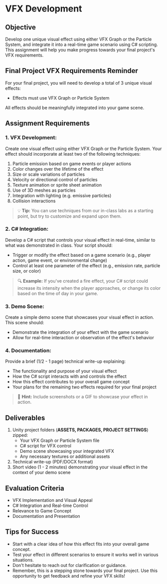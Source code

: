 # VFX Development

## Objective
Develop one unique visual effect using either VFX Graph or the Particle System, and integrate it into a real-time game scenario using C# scripting. This assignment will help you make progress towards your final project's VFX requirements.

## Final Project VFX Requirements Reminder
For your final project, you will need to develop a total of 3 unique visual effects:
- Effects must use VFX Graph or Particle System

All effects should be meaningfully integrated into your game scene.

## Assignment Requirements

### 1. VFX Development:
Create one visual effect using either VFX Graph or the Particle System. Your effect should incorporate at least two of the following techniques:

1. Particle emission based on game events or player actions
2. Color changes over the lifetime of the effect
3. Size or scale variations of particles
4. Velocity or directional control of particles
5. Texture animation or sprite sheet animation
6. Use of 3D meshes as particles
7. Integration with lighting (e.g. emissive particles)
8. Collision interactions

> 💡 **Tip:** You can use techniques from our in-class labs as a starting point, but try to customize and expand upon them.

### 2. C# Integration:
Develop a C# script that controls your visual effect in real-time, similar to what was demonstrated in class. Your script should:

- Trigger or modify the effect based on a game scenario (e.g., player action, game event, or environmental change)
- Control at least one parameter of the effect (e.g., emission rate, particle size, or color)

> 🔍 **Example:** If you've created a fire effect, your C# script could increase its intensity when the player approaches, or change its color based on the time of day in your game.

### 3. Demo Scene:
Create a simple demo scene that showcases your visual effect in action. This scene should:

- Demonstrate the integration of your effect with the game scenario
- Allow for real-time interaction or observation of the effect's behavior

### 4. Documentation:
Provide a brief (1/2 - 1 page) technical write-up explaining:
- The functionality and purpose of your visual effect
- How the C# script interacts with and controls the effect
- How this effect contributes to your overall game concept
- Your plans for the remaining two effects required for your final project

> 📝 **Hint:** Include screenshots or a GIF to showcase your effect in action.

## Deliverables
1. Unity project folders (**ASSETS, PACKAGES, PROJECT SETTINGS**) zipped:
   - Your VFX Graph or Particle System file
   - C# script for VFX control
   - Demo scene showcasing your integrated VFX
   - Any necessary textures or additional assets
2. Technical write-up (PDF/DOCX format)
3. Short video (1 - 2 minutes) demonstrating your visual effect in the context of your demo scene

## Evaluation Criteria
- VFX Implementation and Visual Appeal
- C# Integration and Real-time Control
- Relevance to Game Concept
- Documentation and Presentation

## Tips for Success
- Start with a clear idea of how this effect fits into your overall game concept.
- Test your effect in different scenarios to ensure it works well in various situations.
- Don't hesitate to reach out for clarification or guidance.
- Remember, this is a stepping stone towards your final project. Use this opportunity to get feedback and refine your VFX skills!